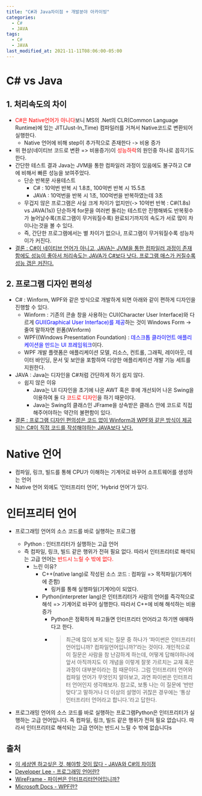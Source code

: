 ```yaml
---
title: "C#과 Java차이점 + 개발분야 아카이빙"
categories:
  - C#
  - JAVA
tags:
  - C#
  - JAVA
last_modified_at: 2021-11-11T08:06:00-05:00
---
```

# C# vs Java
## 1. 처리속도의 차이
- <span style="color:red">C#은 Native언어가 아니다</span>보니 MS의 .Net의 CLR(Common Language Runtime)에 있는 JIT(Just-In_Time) 컴파일러를 거쳐서 Native코드로 변환되어 실행한다.
  - Native 언어에 비해 step이 추가적으로 존재한다 -> 비용 증가
- 위 현상(네이티브 코드로 변환 => 비용증가)이 <span style="color:red">성능하락</span>의 원인중 하나로 꼽히기도 한다.
- 간단한 테스트 결과 Java는 JVM을 통한 컴파일러 과정이 있음에도 불구하고 C#에 비해서 빠른 성능을 보여주었다.
  - 단순 반복문 사용테스트
    - C# : 10억번 반복 시 1.8초, 100억번 반복 시 15.5초
    - JAVA : 10억번을 반복 시 1초, 100억번을 반복하였는데 3초
  - 무겁지 않은 프로그램은 사실 크게 차이가 없지만(-> 10억번 반복 : C#(1.8s) vs JAVA(1s)) 단순하게 for문을 여러번 돌리는 테스트만 진행해봐도 반복횟수가 늘어날수록(프로그램이 무거워질수록) 완료되기까지의 속도가 서로 많이 차이나는것을 볼 수 있다.
  - 즉, 간단한 프로그램에서는 별 차이가 없으나, 프로그램이 무거워질수록 성능차이가 커진다.
- <u>결론 : C#이 네이티브 언어가 아니고, JAVA는 JVM을 통한 컴파일러 과정이 존재함에도 성능이 좋아서 처리속도는 JAVA가 C#보다 낫다. 프로그램 매스가 커질수록 성능 갭은 커진다.</u>

## 2. 프로그램 디자인 편의성
- C# : Winform, WPF와 같은 방식으로 개발하게 되면 아래와 같이 편하게 디자인을 진행할 수 있다. 
  - Winform : 기존의 콘솔 창을 사용하는 CUI(Character User Interface)와 다르게 <span style="color:blue">GUI(Graphical User Interface)를 제공</span>하는 것이 Windows Form -> 줄여 말하자면 윈폼(Winform)
  - WPF((Windows Presentation Foundation) : <span style="color:blue"> 데스크톱 클라이언트 애플리케이션을 만드는 UI 프레임워크</span>이다.
  - WPF 개발 플랫폼은 애플리케이션 모델, 리소스, 컨트롤, 그래픽, 레이아웃, 데이터 바인딩, 문서 및 보안을 포함하여 다양한 애플리케이션 개발 기능 세트를 지원한다.
- JAVA : Java는 디자인을 C#처럼 간단하게 하기 쉽지 않다. 
  - 쉽지 않은 이유 
    - Java는 UI 디자인을 초기에 나온 AWT 혹은 후에 개선되어 나온 Swing을 이용하여 둘 다 <span style="color:red">코드로 디자인</span>을 하기 때문이다.
    - Java는 Swing의 클래스인 JFrame을 상속받은 클래스 안에 코드로 직접 해주어야하는 약간의 불편함이 있다.
- <u>결론 : 프로그램 디자인 편의성은 코드 없이 Winform과 WPF와 같은 방식이 제공되는 C#이 직접 코드를 작성해야하는 JAVA보다 낫다.</u>


# Native 언어
- 컴파일, 링크, 빌드를 통해 CPU가 이해하는 기계어로 바꾸어 소프트웨어를 생성하는 언어
- Native 언어 외에도 ‘인터프리터 언어’, ‘Hybrid 언어’가 있다.

# 인터프리터 언어
- 프로그래밍 언어의 소스 코드를 바로 실행하는 프로그램
  - Python : 인터프리터가 실행하는 고급 언어
  - 즉 컴파일, 링크, 빌드 같은 행위가 전혀 필요 없다. 따라서 인터프리터로 해석되는 고급 언어는 <span style="color:red">반드시 느릴 수 밖에 없다.</span>
    - 느린 이유?
      - C++(native lang)로 작성된 소스 코드 : 컴파일 => 목적파일(기계어에 준함)
        - 링커를 통해 실행파일(기계어)이 되었다.
      - Python(interpreter lang)은 인터프리터가 사람의 언어를 즉각적으로 해석 => 기계어로 바꾸어 실행한다. 따라서 C++에 비해 해석하는 비용 증가
        -  Python은 정확하게 파고들면 인터프리터 언어라고 하기엔 애매하다고 한다. 
        -  > 최근에 많이 보게 되는 질문 중 하나가 ‘파이썬은 인터프리터 언어입니까? 컴파일언어입니까?’라는 것이다. 개인적으로 이 질문은 사람을 참 난감하게 하는데, 어떻게 답해야하나에 앞서 아직까지도 이 개념을 이렇게 잘못 가르치는 교재 혹은 과정이 대부분이라는 점 때문이다. 그럼 인터프리터 언어와 컴파일 언어가 무엇인지 알아보고, 과연 파이썬은 인터프리터 언어인지 생각해보자.
참고로, 보통 나는 이 질문에 ‘반만 맞다’고 말하거나 더 이상의 설명이 귀찮은 경우에는 ‘통상 인터프리터 언어라고 합니다.’라고 답한다.

- 프로그래밍 언어의 소스 코드를 바로 실행하는 프로그램Python은 인터프리터가 실행하는 고급 언어입니다. 즉 컴파일, 링크, 빌드 같은 행위가 전혀 필요 없습니다. 따라서 인터프리터로 해석되는 고급 언어는 반드시 느릴 수 밖에 없습니다s




## 출처
- [이 세상엔 하고싶은 것, 해야할 것이 많다 - JAVA와 C#의 차이점](https://skfkdkdlaos.tistory.com/4)
- [Developer Lee - 프로그래밍 언어란?](https://unagi44.wordpress.com/tag/native-%EC%96%B8%EC%96%B4/)
- [WireFrame - 파이썬은 인터프리터언어입니까?](https://soooprmx.com/%ED%8C%8C%EC%9D%B4%EC%8D%AC%EC%9D%80-%EC%9D%B8%ED%84%B0%ED%94%84%EB%A6%AC%ED%84%B0%EC%96%B8%EC%96%B4%EC%9E%85%EB%8B%88%EA%B9%8C/)
- [Microsoft Docs - WPF란?](https://docs.microsoft.com/ko-kr/visualstudio/designers/getting-started-with-wpf?view=vs-2022)
